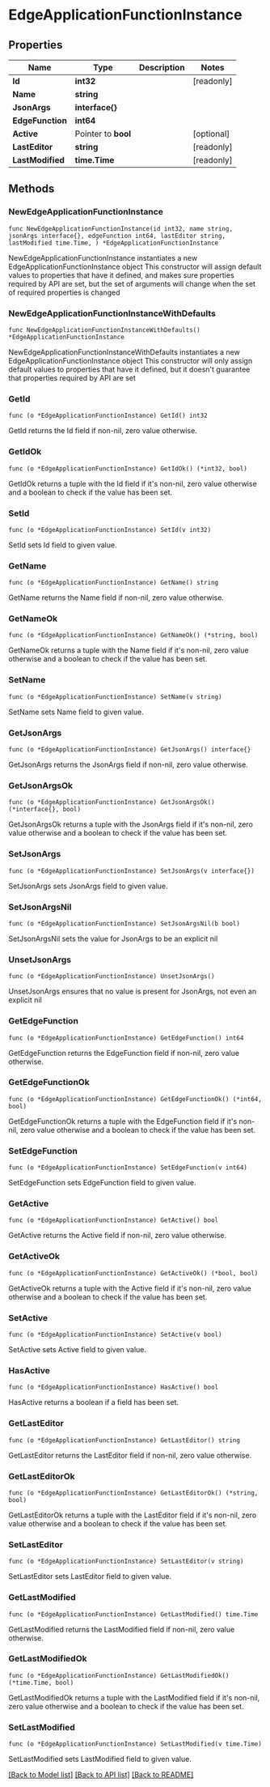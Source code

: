 # EdgeApplicationFunctionInstance

## Properties

Name | Type | Description | Notes
------------ | ------------- | ------------- | -------------
**Id** | **int32** |  | [readonly] 
**Name** | **string** |  | 
**JsonArgs** | **interface{}** |  | 
**EdgeFunction** | **int64** |  | 
**Active** | Pointer to **bool** |  | [optional] 
**LastEditor** | **string** |  | [readonly] 
**LastModified** | **time.Time** |  | [readonly] 

## Methods

### NewEdgeApplicationFunctionInstance

`func NewEdgeApplicationFunctionInstance(id int32, name string, jsonArgs interface{}, edgeFunction int64, lastEditor string, lastModified time.Time, ) *EdgeApplicationFunctionInstance`

NewEdgeApplicationFunctionInstance instantiates a new EdgeApplicationFunctionInstance object
This constructor will assign default values to properties that have it defined,
and makes sure properties required by API are set, but the set of arguments
will change when the set of required properties is changed

### NewEdgeApplicationFunctionInstanceWithDefaults

`func NewEdgeApplicationFunctionInstanceWithDefaults() *EdgeApplicationFunctionInstance`

NewEdgeApplicationFunctionInstanceWithDefaults instantiates a new EdgeApplicationFunctionInstance object
This constructor will only assign default values to properties that have it defined,
but it doesn't guarantee that properties required by API are set

### GetId

`func (o *EdgeApplicationFunctionInstance) GetId() int32`

GetId returns the Id field if non-nil, zero value otherwise.

### GetIdOk

`func (o *EdgeApplicationFunctionInstance) GetIdOk() (*int32, bool)`

GetIdOk returns a tuple with the Id field if it's non-nil, zero value otherwise
and a boolean to check if the value has been set.

### SetId

`func (o *EdgeApplicationFunctionInstance) SetId(v int32)`

SetId sets Id field to given value.


### GetName

`func (o *EdgeApplicationFunctionInstance) GetName() string`

GetName returns the Name field if non-nil, zero value otherwise.

### GetNameOk

`func (o *EdgeApplicationFunctionInstance) GetNameOk() (*string, bool)`

GetNameOk returns a tuple with the Name field if it's non-nil, zero value otherwise
and a boolean to check if the value has been set.

### SetName

`func (o *EdgeApplicationFunctionInstance) SetName(v string)`

SetName sets Name field to given value.


### GetJsonArgs

`func (o *EdgeApplicationFunctionInstance) GetJsonArgs() interface{}`

GetJsonArgs returns the JsonArgs field if non-nil, zero value otherwise.

### GetJsonArgsOk

`func (o *EdgeApplicationFunctionInstance) GetJsonArgsOk() (*interface{}, bool)`

GetJsonArgsOk returns a tuple with the JsonArgs field if it's non-nil, zero value otherwise
and a boolean to check if the value has been set.

### SetJsonArgs

`func (o *EdgeApplicationFunctionInstance) SetJsonArgs(v interface{})`

SetJsonArgs sets JsonArgs field to given value.


### SetJsonArgsNil

`func (o *EdgeApplicationFunctionInstance) SetJsonArgsNil(b bool)`

 SetJsonArgsNil sets the value for JsonArgs to be an explicit nil

### UnsetJsonArgs
`func (o *EdgeApplicationFunctionInstance) UnsetJsonArgs()`

UnsetJsonArgs ensures that no value is present for JsonArgs, not even an explicit nil
### GetEdgeFunction

`func (o *EdgeApplicationFunctionInstance) GetEdgeFunction() int64`

GetEdgeFunction returns the EdgeFunction field if non-nil, zero value otherwise.

### GetEdgeFunctionOk

`func (o *EdgeApplicationFunctionInstance) GetEdgeFunctionOk() (*int64, bool)`

GetEdgeFunctionOk returns a tuple with the EdgeFunction field if it's non-nil, zero value otherwise
and a boolean to check if the value has been set.

### SetEdgeFunction

`func (o *EdgeApplicationFunctionInstance) SetEdgeFunction(v int64)`

SetEdgeFunction sets EdgeFunction field to given value.


### GetActive

`func (o *EdgeApplicationFunctionInstance) GetActive() bool`

GetActive returns the Active field if non-nil, zero value otherwise.

### GetActiveOk

`func (o *EdgeApplicationFunctionInstance) GetActiveOk() (*bool, bool)`

GetActiveOk returns a tuple with the Active field if it's non-nil, zero value otherwise
and a boolean to check if the value has been set.

### SetActive

`func (o *EdgeApplicationFunctionInstance) SetActive(v bool)`

SetActive sets Active field to given value.

### HasActive

`func (o *EdgeApplicationFunctionInstance) HasActive() bool`

HasActive returns a boolean if a field has been set.

### GetLastEditor

`func (o *EdgeApplicationFunctionInstance) GetLastEditor() string`

GetLastEditor returns the LastEditor field if non-nil, zero value otherwise.

### GetLastEditorOk

`func (o *EdgeApplicationFunctionInstance) GetLastEditorOk() (*string, bool)`

GetLastEditorOk returns a tuple with the LastEditor field if it's non-nil, zero value otherwise
and a boolean to check if the value has been set.

### SetLastEditor

`func (o *EdgeApplicationFunctionInstance) SetLastEditor(v string)`

SetLastEditor sets LastEditor field to given value.


### GetLastModified

`func (o *EdgeApplicationFunctionInstance) GetLastModified() time.Time`

GetLastModified returns the LastModified field if non-nil, zero value otherwise.

### GetLastModifiedOk

`func (o *EdgeApplicationFunctionInstance) GetLastModifiedOk() (*time.Time, bool)`

GetLastModifiedOk returns a tuple with the LastModified field if it's non-nil, zero value otherwise
and a boolean to check if the value has been set.

### SetLastModified

`func (o *EdgeApplicationFunctionInstance) SetLastModified(v time.Time)`

SetLastModified sets LastModified field to given value.



[[Back to Model list]](../README.md#documentation-for-models) [[Back to API list]](../README.md#documentation-for-api-endpoints) [[Back to README]](../README.md)


